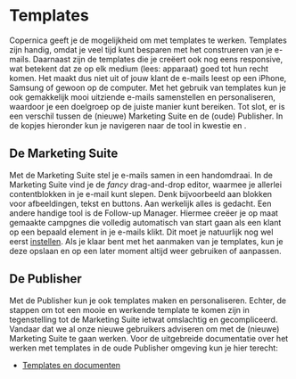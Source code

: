 # Templates

Copernica geeft je de mogelijkheid om met templates te werken.
Templates zijn handig, omdat je veel tijd kunt besparen met het construeren
van je e-mails. Daarnaast zijn de templates die je creëert ook nog eens
responsive, wat betekent dat ze op elk medium (lees: apparaat) goed tot 
hun recht komen. Het maakt dus niet uit of jouw klant de e-mails leest op een
iPhone, Samsung of gewoon op de computer. Met het gebruik van templates kun je
ook gemakkelijk mooi uitziende e-mails samenstellen en personaliseren,
waardoor je een doelgroep op de juiste manier kunt bereiken. Tot slot, er is 
een verschil tussen de (nieuwe) Marketing Suite en de (oude) Publisher.
In de kopjes hieronder kun je navigeren naar de tool in kwestie en . 


## De Marketing Suite

Met de Marketing Suite stel je e-mails samen in een handomdraai. In de
Marketing Suite vind je de *fancy* drag-and-drop editor, waarmee je 
allerlei contentblokken in je e-mail kunt slepen. Denk bijvoorbeeld aan
blokken voor afbeeldingen, tekst en buttons. 
Aan werkelijk alles is gedacht. Een andere handige tool is de Follow-up Manager. 
Hiermee creëer je op maat gemaakte campgnes die volledig automatisch van 
start gaan als een klant op een bepaald element in je e-mails klikt. Dit 
moet je  natuurlijk nog wel eerst [instellen](./follow-up-manager.md). 
Als je klaar bent met het aanmaken van je templates, kun je deze opslaan 
en op een later moment altijd weer gebruiken of aanpassen.


## De Publisher

Met de Publisher kun je ook templates maken en personaliseren. 
Echter, de stappen om tot een mooie en werkende template te komen 
zijn in tegenstelling tot de Marketing Suite ietwat omslachtig en 
gecompliceerd. Vandaar dat we al onze nieuwe gebruikers adviseren 
om met de (nieuwe) Marketing Suite te gaan werken. Voor de uitgebreide 
documentatie over het werken met templates in de oude Publisher omgeving
kun je hier terecht:

* [Templates en documenten](templates-en-documenten)